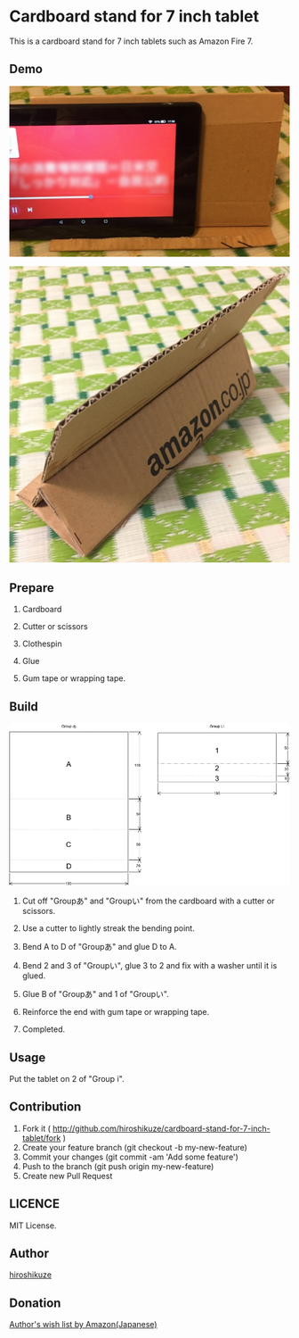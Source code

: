 # Cardboard stand for 7 inch tablet

This is a cardboard stand for 7 inch tablets such as Amazon Fire 7.

## Demo

![Near side](images/demo_near.jpg)

![Back side](images/demo_back.jpg)

## Prepare

1. Cardboard

2. Cutter or scissors

3. Clothespin

4. Glue

5. Gum tape or wrapping tape.

## Build

[![Drafting](images/drafting.png)](drafting.svg)

1. Cut off "Groupあ" and "Groupい" from the cardboard with a cutter or scissors.

2. Use a cutter to lightly streak the bending point.

3. Bend A to D of "Groupあ" and glue D to A.

4. Bend 2 and 3 of "Groupい", glue 3 to 2 and fix with a washer until it is glued.

5. Glue B of "Groupあ" and 1 of "Groupい".

6. Reinforce the end with gum tape or wrapping tape.

7. Completed.

## Usage

Put the tablet on 2 of "Group i".

## Contribution

1. Fork it ( http://github.com/hiroshikuze/cardboard-stand-for-7-inch-tablet/fork )
2. Create your feature branch (git checkout -b my-new-feature)
3. Commit your changes (git commit -am 'Add some feature')
4. Push to the branch (git push origin my-new-feature)
5. Create new Pull Request

## LICENCE

MIT License.

## Author

[hiroshikuze](https://github.com/hiroshikuze)

## Donation

[Author's wish list by Amazon(Japanese)](https://www.amazon.jp/hz/wishlist/ls/5BAWD0LZ89V9?ref_=wl_share)

